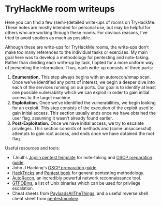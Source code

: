 # TryHackMe room writeups

Here you can find a few (semi-)detailed write-ups of rooms on TryHackMe. These notes are mostly intended for personal use, but may be helpful for others who are working through these rooms. For obvious reasons, I've tried to avoid spoilers as much as possible.

Although these are write-ups for TryHackMe rooms, the write-ups don't make too many references to the individual tasks or exercises. My main goal here was to develop a methodology for pentesting and note-taking. Rather than dividing each write-up by task, I opted for a more uniform way of presenting the information. Thus, each write-up consists of three parts:

1. **Enumeration.** This step always begins with an autorecon/nmap scan. Once we've identified any ports of interest, we begin a deeper dive into each of the services running on our ports. Our goal is to identify at least one possible vulnerability which we can exploit in order to gain initial access to the target machine.
2. **Exploitation.** Once we've identified the vulnerabilities, we begin looking for an exploit. This step consists of the execution of the exploit used to gain initial access. This section usually ends once we have obtained the user flag, assuming it wasn't already found earlier.
3. **Post-Exploitation.** Once we have initial access, we try to escalate privileges. This section consists of methods and (some unsuccessful) attempts to gain root access, and ends once we have obtained the root flag.

Useful resources and tools:

- TJnull's [Joplin pentest template](https://github.com/tjnull/TJ-JPT) for note-taking and [OSCP preparation guide](https://www.netsecfocus.com/oscp/2019/03/29/The_Journey_to_Try_Harder-_TJNulls_Preparation_Guide_for_PWK_OSCP.html).
- John J Hacking's [OSCP preparation guide](https://johnjhacking.com/blog/the-oscp-preperation-guide-2020).
- [HackTricks](https://book.hacktricks.xyz) and [Pentest book](https://pentestbook.six2dez.com) for general pentesting methodology.
- [AutoRecon](https://github.com/Tib3rius/AutoRecon), an incredibly powerful network reconnaissance tool.
- [GTFOBins](https://gtfobins.github.io/), a list of Unix binaries which can be used for privilege escalation.
- Cheat sheets from [PayloadsAllTheThings](https://github.com/swisskyrepo/PayloadsAllTheThings/tree/master/Methodology%20and%20Resources), and a useful reverse shell cheat sheet from [pentestmonkey](https://pentestmonkey.net/cheat-sheet/shells/reverse-shell-cheat-sheet).
